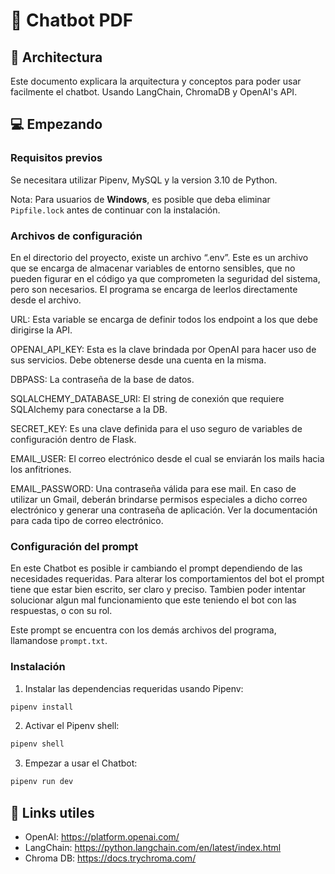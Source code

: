 # 💬 Chatbot PDF 

## 👷️ Architectura

Este documento explicara la arquitectura y conceptos para poder usar facilmente el chatbot. Usando LangChain, ChromaDB y OpenAI's API.

## 💻 Empezando

### Requisitos previos

Se necesitara utilizar Pipenv, MySQL y la version 3.10 de Python. 

Nota: Para usuarios de **Windows**,  es posible que deba eliminar `Pipfile.lock` antes de continuar con la instalación.

### Archivos de configuración

En el directorio del proyecto, existe un archivo “.env”. Este es un archivo que se encarga de almacenar variables de entorno sensibles, que no pueden figurar en el código ya que comprometen la seguridad del sistema, pero son necesarios. 
El programa se encarga de leerlos directamente desde el archivo.

URL: Esta variable se encarga de definir todos los endpoint a los que debe dirigirse la API.

OPENAI_API_KEY: Esta es la clave brindada por OpenAI para hacer uso de sus servicios. Debe obtenerse desde una cuenta en la misma.

DBPASS: La contraseña de la base de datos.

SQLALCHEMY_DATABASE_URI: El string de conexión que requiere SQLAlchemy para conectarse a la DB.

SECRET_KEY: Es una clave definida para el uso seguro de variables de configuración dentro de Flask.

EMAIL_USER: El correo electrónico desde el cual se enviarán los mails hacia los anfitriones.

EMAIL_PASSWORD: Una contraseña válida para ese mail. En caso de utilizar un Gmail, deberán brindarse permisos especiales a dicho correo electrónico y generar una contraseña de aplicación. Ver la documentación para cada tipo de correo electrónico.

### Configuración del prompt

En este Chatbot es posible ir cambiando el prompt dependiendo de las necesidades requeridas.
Para alterar los comportamientos del bot el prompt tiene que estar bien escrito, ser claro y preciso.
Tambien poder intentar solucionar algun mal funcionamiento que este teniendo el bot con las respuestas,
o con su rol.

Este prompt se encuentra con los demás archivos del programa, llamandose `prompt.txt`.


### Instalación

1. Instalar las dependencias requeridas usando Pipenv: 

```bash
pipenv install
```

2. Activar el Pipenv shell:

```bash
pipenv shell
```

3. Empezar a usar el Chatbot:

```bash
pipenv run dev
```

## 🔗 Links utiles

- OpenAI: https://platform.openai.com/ 
- LangChain: https://python.langchain.com/en/latest/index.html  
- Chroma DB: https://docs.trychroma.com/ 




